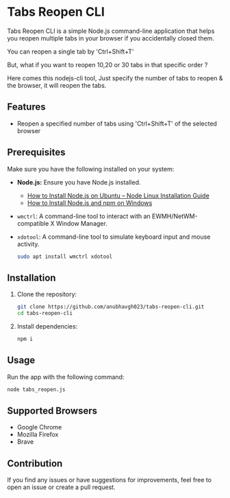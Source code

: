 # Tabs Reopen CLI

Tabs Reopen CLI is a simple Node.js command-line application that helps you reopen multiple tabs in your browser if you accidentally closed them.

You can reopen a single tab by 'Ctrl+Shift+T'

But, what if you want to reopen 10,20 or 30 tabs in that specific order ? 

Here comes this nodejs-cli tool, Just specify the number of tabs to reopen & the browser, it will reopen the tabs.

## Features

- Reopen a specified number of tabs using 'Ctrl+Shift+T' of the selected browser

## Prerequisites

Make sure you have the following installed on your system:
- **Node.js:** Ensure you have Node.js installed.
  - [How to Install Node.js on Ubuntu – Node Linux Installation Guide](https://www.freecodecamp.org/news/how-to-install-node-js-on-ubuntu)
  - [How to Install Node.js and npm on Windows](https://www.freecodecamp.org/news/how-to-install-node-js-and-npm-on-windows-2/)
- `wmctrl`: A command-line tool to interact with an EWMH/NetWM-compatible X Window Manager.
- `xdotool`: A command-line tool to simulate keyboard input and mouse activity.
  
  ```bash
  sudo apt install wmctrl xdotool
  ```

## Installation

1. Clone the repository:

   ```bash
   git clone https://github.com/anubhavgh023/tabs-reopen-cli.git
   cd tabs-reopen-cli
   ```
2. Install dependencies:

   ```bash
   npm i
   ```

## Usage

Run the app with the following command:

   ```bash
   node tabs_reopen.js
   ```

## Supported Browsers
-  Google Chrome
-  Mozilla Firefox
-  Brave

## Contribution

If you find any issues or have suggestions for improvements, feel free to open an issue or create a pull request.
